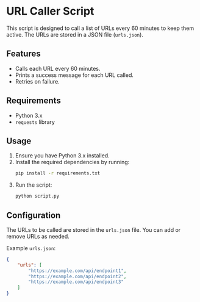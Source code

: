 # URL Caller Script

This script is designed to call a list of URLs every 60 minutes to keep them active. The URLs are stored in a JSON file (`urls.json`).

## Features

- Calls each URL every 60 minutes.
- Prints a success message for each URL called.
- Retries on failure.

## Requirements

- Python 3.x
- `requests` library

## Usage

1. Ensure you have Python 3.x installed.
2. Install the required dependencies by running:
   ```sh
   pip install -r requirements.txt
   ```
3. Run the script:
   ```sh
   python script.py
   ```

## Configuration

The URLs to be called are stored in the `urls.json` file. You can add or remove URLs as needed.

Example `urls.json`:
```json
{
    "urls": [
        "https://example.com/api/endpoint1",
        "https://example.com/api/endpoint2",
        "https://example.com/api/endpoint3"
    ]
}
